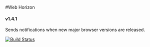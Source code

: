#Web Horizon
#### v1.4.1

Sends notifications when new major browser versions are released.

[![Build Status](https://travis-ci.org/rgeraldporter/web-horizon.svg?branch=master)](https://travis-ci.org/rgeraldporter/web-horizon)